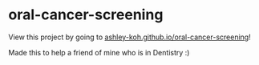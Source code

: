 # oral-cancer-screening

View this project by going to [ashley-koh.github.io/oral-cancer-screening](ashley-koh.github.io/oral-cancer-screening)!

Made this to help a friend of mine who is in Dentistry :)
